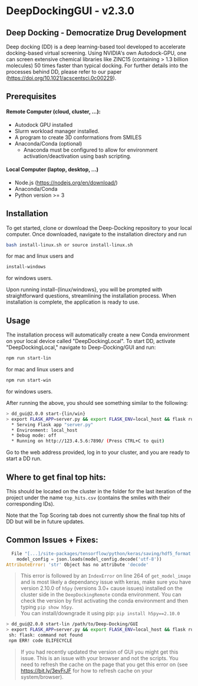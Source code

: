 # DeepDockingGUI - v2.3.0


## Deep Docking - Democratize Drug Development
Deep docking (DD) is a deep learning-based tool developed to accelerate docking-based virtual screening. Using NVIDIA's own Autodock-GPU,  one can screen extensive chemical libraries like ZINC15 (containing > 1.3 billion molecules) 50 times faster than typical docking. For further details into the processes behind DD, please refer to our paper (https://doi.org/10.1021/acscentsci.0c00229). 

## Prerequisites
#### Remote Computer (cloud, cluster, ...):
* Autodock GPU installed
* Slurm workload manager installed.
* A program to create 3D conformations from SMILES
* Anaconda/Conda (optional)
  * Anaconda must be configured to allow for environment activation/deactivation using bash scripting.

#### Local Computer (laptop, desktop, ...)
* Node.js (https://nodejs.org/en/download/)
* Anaconda/Conda
* Python version >= 3

## Installation
To get started, clone or download the Deep-Docking repository to your local computer. Once downloaded, navigate to the installation directory and run 
```bash 
bash install-linux.sh or source install-linux.sh
```
for mac and linux users and
```bash 
install-windows
```
for windows users.

Upon running install-{linux/windows}, you will be prompted with straightforward questions, streamlining the installation process. When installation is complete, the application is ready to use. 


## Usage
The installation process will automatically create a new Conda environment on your local device called "DeepDockingLocal". To start DD, activate "DeepDockingLocal," navigate to Deep-Docking/GUI and run:
```bash 
npm run start-lin
```


for mac and linux users and
```bash 
npm run start-win
```
for windows users. 


After running the above, you should see something similar to the following: 
```bash 
> dd_gui@2.0.0 start-{lin/win} 
> export FLASK_APP=server.py && export FLASK_ENV=local_host && flask run
  * Serving Flask app "server.py" 
  * Environment: local_host 
  * Debug mode: off 
  * Running on http://123.4.5.6:7890/ (Press CTRL+C to quit)
 ```

Go to the web address provided, log in to your cluster, and you are ready to start a DD run.

## Where to get final top hits:
This should be located on the cluster in the folder for the last iteration of the project under the name `top_hits.csv` (contains the smiles with their corresponding IDs).

Note that the Top Scoring tab does not currently show the final top hits of DD but will be in future updates.

## Common Issues + Fixes:
```python
  File "[...]/site-packages/tensorflow/python/keras/saving/hdf5_format.py", line 210, in load_model_from_hdf5
    model_config = json.loads(model_config.decode('utf-8'))
AttributeError: 'str' Object has no attribute 'decode'
```
  >This error is followed by an `IndexError` on line 264 of `get_model_image` and is most likely a dependancy issue with keras, make sure you have version 2.10.0 of `h5py` (versions 3.0+ cause issues) installed on the cluster side in the `DeepDockingRemote` conda environment. You can check the version by first activating the conda environment and then typing `pip show h5py`.<br>
  >You can install/downgrade it using pip: `pip install h5py==2.10.0` 

```bash
> dd_gui@2.0.0 start-lin /path/to/Deep-Docking/GUI
> export FLASK_APP=server.py && export FLASK_ENV=local_host && flask run
 sh: flask: command not found
 npm ERR! code ELIFECYCLE
```
 > If you had recently updated the version of GUI you might get this issue. This is an issue with your browser and not the scripts. You need to refresh the cache on the page that you get this error on (see https://bit.ly/3evFrJF for how to refresh cache on your system/browser).
